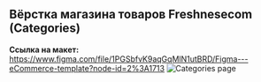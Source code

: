 ## Вёрстка магазина товаров Freshnesecom (Categories)

**Ссылка на макет:**
https://www.figma.com/file/1PGSbfvK9aqGqMlN1utBRD/Figma---eCommerce-template?node-id=2%3A1713
![Categories page](https://user-images.githubusercontent.com/4318849/135179625-84825acb-e0f9-4512-b609-7954e60a3b41.png)
